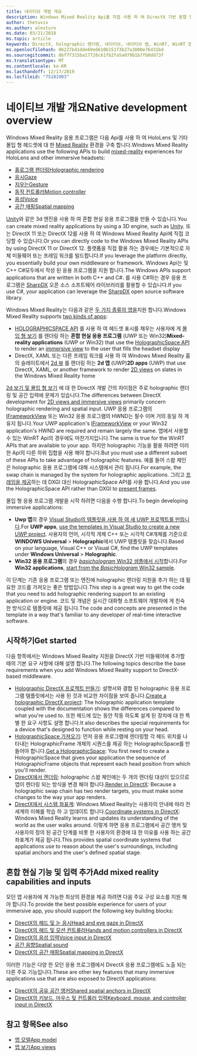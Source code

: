 ```yaml
---
title: 네이티브 개발 개요
description: Windows Mixed Reality Api를 직접 사용 하 여 DirectX 기반 혼합 현실 엔진을 빌드합니다.
author: thetuvix
ms.author: alexturn
ms.date: 03/21/2018
ms.topic: article
keywords: DirectX, holographic 렌더링, 네이티브, 네이티브 앱, WinRT, WinRT 앱, 플랫폼 Api, 사용자 지정 엔진, 미들웨어
ms.openlocfilehash: 06227b41dde69e6610b151f3b27a3800e76431bd
ms.sourcegitcommit: 8bf7f315ba17726c61fb2fa5a079b1b7fb0dd73f
ms.translationtype: MT
ms.contentlocale: ko-KR
ms.lasthandoff: 12/17/2019
ms.locfileid: "75181903"
---
```

# <a name="native-development-overview"></a><span data-ttu-id="9d9ce-104">네이티브 개발 개요</span><span class="sxs-lookup"><span data-stu-id="9d9ce-104">Native development overview</span></span>

<span data-ttu-id="9d9ce-105">Windows Mixed Reality 응용 프로그램은 다음 Api를 사용 하 여 HoloLens 및 기타 몰입 형 헤드셋에 대 한 [Mixed Reality](mixed-reality.md) 환경을 구축 합니다.</span><span class="sxs-lookup"><span data-stu-id="9d9ce-105">Windows Mixed Reality applications use the following APIs to build [mixed-reality](mixed-reality.md) experiences for HoloLens and other immersive headsets:</span></span>

 - [<span data-ttu-id="9d9ce-106">홀로그램 렌더링</span><span class="sxs-lookup"><span data-stu-id="9d9ce-106">Holographic rendering</span></span>](rendering.md)
 - [<span data-ttu-id="9d9ce-107">응시</span><span class="sxs-lookup"><span data-stu-id="9d9ce-107">Gaze</span></span>](gaze-and-commit.md)
 - [<span data-ttu-id="9d9ce-108">지우는</span><span class="sxs-lookup"><span data-stu-id="9d9ce-108">Gesture</span></span>](gaze-and-commit.md#composite-gestures)
 - [<span data-ttu-id="9d9ce-109">동작 컨트롤러</span><span class="sxs-lookup"><span data-stu-id="9d9ce-109">Motion controller</span></span>](motion-controllers.md)
 - [<span data-ttu-id="9d9ce-110">음성</span><span class="sxs-lookup"><span data-stu-id="9d9ce-110">Voice</span></span>](voice-input.md)
 - [<span data-ttu-id="9d9ce-111">공간 매핑</span><span class="sxs-lookup"><span data-stu-id="9d9ce-111">Spatial mapping</span></span>](spatial-mapping.md)

<span data-ttu-id="9d9ce-112">[Unity](unity-development-overview.md)와 같은 3d 엔진을 사용 하 여 혼합 현실 응용 프로그램을 만들 수 있습니다.</span><span class="sxs-lookup"><span data-stu-id="9d9ce-112">You can create mixed reality applications by using a 3D engine, such as [Unity](unity-development-overview.md).</span></span> <span data-ttu-id="9d9ce-113">또는 DirectX 11 또는 DirectX 12를 사용 하 여 Windows Mixed Reality Api에 직접 코딩할 수 있습니다.</span><span class="sxs-lookup"><span data-stu-id="9d9ce-113">Or you can directly code to the Windows Mixed Reality APIs by using DirectX 11 or DirectX 12.</span></span> <span data-ttu-id="9d9ce-114">플랫폼을 직접 활용 하는 경우에는 기본적으로 자체 미들웨어 또는 프레임 워크를 빌드합니다.</span><span class="sxs-lookup"><span data-stu-id="9d9ce-114">If you leverage the platform directly, you essentially build your own middleware or framework.</span></span> <span data-ttu-id="9d9ce-115">Windows Api는 및 C++ C#모두에서 작성 된 응용 프로그램을 지원 합니다.</span><span class="sxs-lookup"><span data-stu-id="9d9ce-115">The Windows APIs support applications that are written in both C++ and C#.</span></span> <span data-ttu-id="9d9ce-116">를 사용 C#하는 경우 응용 프로그램은 [SharpDX](https://sharpdx.org/) 오픈 소스 소프트웨어 라이브러리를 활용할 수 있습니다.</span><span class="sxs-lookup"><span data-stu-id="9d9ce-116">If you use C#, your application can leverage the [SharpDX](https://sharpdx.org/) open source software library.</span></span>

<span data-ttu-id="9d9ce-117">Windows Mixed Reality는 다음과 같은 [두 가지 종류의 앱을](app-views.md)지원 합니다.</span><span class="sxs-lookup"><span data-stu-id="9d9ce-117">Windows Mixed Reality supports [two kinds of apps](app-views.md):</span></span>
* <span data-ttu-id="9d9ce-118">[HOLOGRAPHICSPACE API](getting-a-holographicspace.md) 를 사용 하 여 헤드셋 표시를 채우는 사용자에 게 [몰입 형 보기](app-views.md) 를 렌더링 하는 **혼합 현실 응용 프로그램** (UWP 또는 Win32)</span><span class="sxs-lookup"><span data-stu-id="9d9ce-118">**Mixed-reality applications** (UWP or Win32) that use the [HolographicSpace API](getting-a-holographicspace.md) to render an [immersive view](app-views.md) to the user that fills the headset display</span></span>
* <span data-ttu-id="9d9ce-119">DirectX, XAML 또는 다른 프레임 워크를 사용 하 여 Windows Mixed Reality 홈의 슬레이트에서 [2d 뷰](app-views.md#2d-views) 를 렌더링 하는 **2d 앱** (UWP)</span><span class="sxs-lookup"><span data-stu-id="9d9ce-119">**2D apps** (UWP) that use DirectX, XAML, or another framework to render [2D views](app-views.md#2d-views) on slates in the Windows Mixed Reality home</span></span>

<span data-ttu-id="9d9ce-120">[2d 보기 및 몰입 형 보기](app-views.md) 에 대 한 DirectX 개발 간의 차이점은 주로 holographic 렌더링 및 공간 입력에 문제가 있습니다.</span><span class="sxs-lookup"><span data-stu-id="9d9ce-120">The differences between DirectX development for [2D views and immersive views](app-views.md) primarily concern holographic rendering and spatial input.</span></span> <span data-ttu-id="9d9ce-121">UWP 응용 프로그램의 [IFrameworkView](https://msdn.microsoft.com/library/windows/apps/windows.applicationmodel.core.iframeworkview.aspx) 또는 Win32 응용 프로그램의 HWND는 필수 이며 거의 동일 하 게 유지 됩니다.</span><span class="sxs-lookup"><span data-stu-id="9d9ce-121">Your UWP application's [IFrameworkView](https://msdn.microsoft.com/library/windows/apps/windows.applicationmodel.core.iframeworkview.aspx) or your Win32 application's HWND are required and remain largely the same.</span></span> <span data-ttu-id="9d9ce-122">앱에서 사용할 수 있는 WinRT Api의 경우에도 마찬가지입니다.</span><span class="sxs-lookup"><span data-stu-id="9d9ce-122">The same is true for the WinRT APIs that are available to your app.</span></span> <span data-ttu-id="9d9ce-123">하지만 holographic 기능을 활용 하려면 이러한 Api의 다른 하위 집합을 사용 해야 합니다.</span><span class="sxs-lookup"><span data-stu-id="9d9ce-123">But you must use a different subset of these APIs to take advantage of holographic features.</span></span> <span data-ttu-id="9d9ce-124">예를 들어 스왑 체인은 holographic 응용 프로그램에 대해 시스템에서 관리 됩니다.</span><span class="sxs-lookup"><span data-stu-id="9d9ce-124">For example, the swap chain is managed by the system for holographic applications.</span></span> <span data-ttu-id="9d9ce-125">그리고 [프레임을 제공](rendering-in-directx.md)하는 데 DXGI 대신 HolographicSpace API를 사용 합니다.</span><span class="sxs-lookup"><span data-stu-id="9d9ce-125">And you use the HolographicSpace API rather than DXGI to [present frames](rendering-in-directx.md).</span></span>

<span data-ttu-id="9d9ce-126">몰입 형 응용 프로그램 개발을 시작 하려면 다음을 수행 합니다.</span><span class="sxs-lookup"><span data-stu-id="9d9ce-126">To begin developing immersive applications:</span></span>
* <span data-ttu-id="9d9ce-127">**Uwp 앱**의 경우 [Visual Studio의 템플릿을 사용 하 여 새 UWP 프로젝트를 만듭니다](creating-a-holographic-directx-project.md).</span><span class="sxs-lookup"><span data-stu-id="9d9ce-127">For **UWP apps**, [use the templates in Visual Studio to create a new UWP project](creating-a-holographic-directx-project.md).</span></span> <span data-ttu-id="9d9ce-128">사용자의 언어, 시각적 개체 C++ 또는 시각적 C#개체를 기준으로 **WINDOWS Universal** > **Holographic**에서 UWP 템플릿을 찾습니다.</span><span class="sxs-lookup"><span data-stu-id="9d9ce-128">Based on your language, Visual C++ or Visual C#, find the UWP templates under **Windows Universal** > **Holographic**.</span></span>
* <span data-ttu-id="9d9ce-129">**Win32 응용 프로그램**의 경우 [ *basichologram* Win32 샘플에서 시작](creating-a-holographic-directx-project.md#creating-a-win32-project)합니다.</span><span class="sxs-lookup"><span data-stu-id="9d9ce-129">For **Win32 applications**, [start from the *BasicHologram* Win32 sample](creating-a-holographic-directx-project.md#creating-a-win32-project).</span></span>

<span data-ttu-id="9d9ce-130">이 단계는 기존 응용 프로그램 또는 엔진에 holographic 렌더링 지원을 추가 하는 데 필요한 코드를 가져오는 좋은 방법입니다.</span><span class="sxs-lookup"><span data-stu-id="9d9ce-130">This step is a great way to get the code that you need to add holographic rendering support to an existing application or engine.</span></span> <span data-ttu-id="9d9ce-131">코드 및 개념은 실시간 대화형 소프트웨어 개발자에 게 친숙 한 방식으로 템플릿에 제공 됩니다.</span><span class="sxs-lookup"><span data-stu-id="9d9ce-131">The code and concepts are presented in the template in a way that's familiar to any developer of real-time interactive software.</span></span>

## <a name="get-started"></a><span data-ttu-id="9d9ce-132">시작하기</span><span class="sxs-lookup"><span data-stu-id="9d9ce-132">Get started</span></span>

<span data-ttu-id="9d9ce-133">다음 항목에서는 Windows Mixed Reality 지원을 DirectX 기반 미들웨어에 추가할 때의 기본 요구 사항에 대해 설명 합니다.</span><span class="sxs-lookup"><span data-stu-id="9d9ce-133">The following topics describe the base requirements when you add Windows Mixed Reality support to DirectX-based middleware.</span></span>

* <span data-ttu-id="9d9ce-134">[Holographic DirectX 프로젝트 만들기](creating-a-holographic-directx-project.md): 설명서와 결합 된 holographic 응용 프로그램 템플릿에서는 사용 된 것과 비교한 차이점을 보여 줍니다.</span><span class="sxs-lookup"><span data-stu-id="9d9ce-134">[Create a holographic DirectX project](creating-a-holographic-directx-project.md): The holographic application template coupled with the documentation shows the differences compared to what you're used to.</span></span> <span data-ttu-id="9d9ce-135">또한 헤드에 있는 동안 작동 하도록 설계 된 장치에 대 한 특별 한 요구 사항도 설명 합니다.</span><span class="sxs-lookup"><span data-stu-id="9d9ce-135">It also describes the special requirements for a device that's designed to function while resting on your head.</span></span>
* <span data-ttu-id="9d9ce-136">[HolographicSpace 가져오기](getting-a-holographicspace.md): 먼저 응용 프로그램에 렌더링할 각 헤드 위치를 나타내는 HolographicFrame 개체의 시퀀스를 제공 하는 HolographicSpace를 만들어야 합니다.</span><span class="sxs-lookup"><span data-stu-id="9d9ce-136">[Get a HolographicSpace](getting-a-holographicspace.md): You first need to create a HolographicSpace that gives your application the sequence of HolographicFrame objects that represent each head position from which you'll render.</span></span>
* <span data-ttu-id="9d9ce-137">[DirectX에서 렌더링](rendering-in-directx.md): holographic 스왑 체인에는 두 개의 렌더링 대상이 있으므로 앱이 렌더링 되는 방식을 변경 해야 합니다.</span><span class="sxs-lookup"><span data-stu-id="9d9ce-137">[Render in DirectX](rendering-in-directx.md): Because a holographic swap chain has two render targets, you must make some changes to the way your app renders.</span></span>
* <span data-ttu-id="9d9ce-138">[DirectX에서 시스템 좌표계](coordinate-systems-in-directx.md): Windows Mixed Reality는 사용자의 안내에 따라 전 세계의 이해를 학습 하 고 업데이트 합니다.</span><span class="sxs-lookup"><span data-stu-id="9d9ce-138">[Coordinate systems in DirectX](coordinate-systems-in-directx.md): Windows Mixed Reality learns and updates its understanding of the world as the user walks around.</span></span> <span data-ttu-id="9d9ce-139">이렇게 하면 응용 프로그램에서 공간 앵커 및 사용자의 정의 된 공간 단계를 비롯 한 사용자의 환경에 대 한 이유를 사용 하는 공간 좌표계가 제공 됩니다.</span><span class="sxs-lookup"><span data-stu-id="9d9ce-139">This provides spatial coordinate systems that applications use to reason about the user's surroundings, including spatial anchors and the user's defined spatial stage.</span></span>

## <a name="add-mixed-reality-capabilities-and-inputs"></a><span data-ttu-id="9d9ce-140">혼합 현실 기능 및 입력 추가</span><span class="sxs-lookup"><span data-stu-id="9d9ce-140">Add mixed reality capabilities and inputs</span></span>

<span data-ttu-id="9d9ce-141">모던 앱 사용자에 게 가능한 최상의 환경을 제공 하려면 다음 주요 구성 요소를 지원 해야 합니다.</span><span class="sxs-lookup"><span data-stu-id="9d9ce-141">To provide the best possible experience for users of your immersive app, you should support the following key building blocks:</span></span>

* [<span data-ttu-id="9d9ce-142">DirectX의 헤드 및 눈 응시</span><span class="sxs-lookup"><span data-stu-id="9d9ce-142">Head and eye gaze in DirectX</span></span>](gaze-in-directx.md)
* [<span data-ttu-id="9d9ce-143">DirectX의 헤드 및 모션 컨트롤러</span><span class="sxs-lookup"><span data-stu-id="9d9ce-143">Hands and motion controllers in DirectX</span></span>](hands-and-motion-controllers-in-directx.md)
* [<span data-ttu-id="9d9ce-144">DirectX의 음성 입력</span><span class="sxs-lookup"><span data-stu-id="9d9ce-144">Voice input in DirectX</span></span>](voice-input-in-directx.md)
* [<span data-ttu-id="9d9ce-145">공간 음향</span><span class="sxs-lookup"><span data-stu-id="9d9ce-145">Spatial sound</span></span>](https://docs.microsoft.com/windows/win32/coreaudio/spatial-sound)
* [<span data-ttu-id="9d9ce-146">DirectX의 공간 매핑</span><span class="sxs-lookup"><span data-stu-id="9d9ce-146">Spatial mapping in DirectX</span></span>](spatial-mapping-in-directx.md)

<span data-ttu-id="9d9ce-147">이러한 기능은 다양 한 모던 응용 프로그램에서 DirectX 응용 프로그램에도 노출 되는 다른 주요 기능입니다.</span><span class="sxs-lookup"><span data-stu-id="9d9ce-147">These are other key features that many immersive applications use that are also exposed to DirectX applications:</span></span>

* [<span data-ttu-id="9d9ce-148">DirectX의 공유 공간 앵커</span><span class="sxs-lookup"><span data-stu-id="9d9ce-148">Shared spatial anchors in DirectX</span></span>](shared-spatial-anchors-in-directx.md)
* [<span data-ttu-id="9d9ce-149">DirectX의 키보드, 마우스 및 컨트롤러 입력</span><span class="sxs-lookup"><span data-stu-id="9d9ce-149">Keyboard, mouse, and controller input in DirectX</span></span>](keyboard-mouse-and-controller-input-in-directx.md)

## <a name="see-also"></a><span data-ttu-id="9d9ce-150">참고 항목</span><span class="sxs-lookup"><span data-stu-id="9d9ce-150">See also</span></span>
* [<span data-ttu-id="9d9ce-151">앱 모델</span><span class="sxs-lookup"><span data-stu-id="9d9ce-151">App model</span></span>](app-model.md)
* [<span data-ttu-id="9d9ce-152">앱 보기</span><span class="sxs-lookup"><span data-stu-id="9d9ce-152">App views</span></span>](app-views.md)
